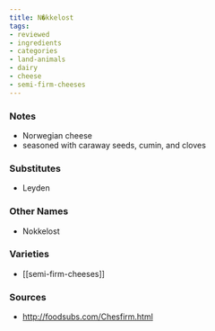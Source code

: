 ```yaml
---
title: N�kkelost
tags:
- reviewed
- ingredients
- categories
- land-animals
- dairy
- cheese
- semi-firm-cheeses
---
```

### Notes
- Norwegian cheese
- seasoned with caraway seeds, cumin, and cloves

### Substitutes
- Leyden

### Other Names
* Nokkelost

### Varieties
* [[semi-firm-cheeses]]

### Sources
* http://foodsubs.com/Chesfirm.html
